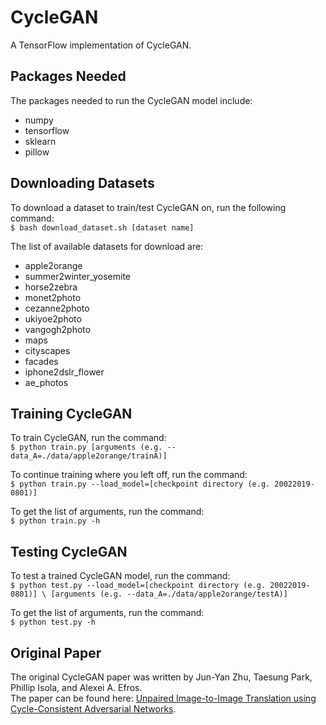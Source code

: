 # CycleGAN
A TensorFlow implementation of CycleGAN.

## Packages Needed
The packages needed to run the CycleGAN model include:
- numpy
- tensorflow
- sklearn
- pillow

## Downloading Datasets
To download a dataset to train/test CycleGAN on, run the following command:  
`$ bash download_dataset.sh [dataset name]`

The list of available datasets for download are:  
- apple2orange
- summer2winter_yosemite
- horse2zebra
- monet2photo
- cezanne2photo
- ukiyoe2photo
- vangogh2photo
- maps
- cityscapes
- facades
- iphone2dslr_flower
- ae_photos

## Training CycleGAN
To train CycleGAN, run the command:  
`$ python train.py [arguments (e.g. --data_A=./data/apple2orange/trainA)]`

To continue training where you left off, run the command:  
`$ python train.py --load_model=[checkpoint directory (e.g. 20022019-0801)]`

To get the list of arguments, run the command:  
`$ python train.py -h`

## Testing CycleGAN
To test a trained CycleGAN model, run the command:  
`$ python test.py --load_model=[checkpoint directory (e.g. 20022019-0801)] \
                  [arguments (e.g. --data_A=./data/apple2orange/testA)]`

To get the list of arguments, run the command:  
`$ python test.py -h`

## Original Paper
The original CycleGAN paper was written by Jun-Yan Zhu, Taesung Park, Phillip Isola, and Alexei A. Efros.  
The paper can be found here: [Unpaired Image-to-Image Translation using Cycle-Consistent Adversarial Networks](https://arxiv.org/pdf/1703.10593.pdf).
